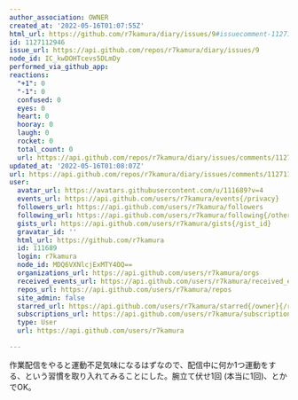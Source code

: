 ```yaml
---
author_association: OWNER
created_at: '2022-05-16T01:07:55Z'
html_url: https://github.com/r7kamura/diary/issues/9#issuecomment-1127112946
id: 1127112946
issue_url: https://api.github.com/repos/r7kamura/diary/issues/9
node_id: IC_kwDOHTcevs5DLmDy
performed_via_github_app: 
reactions:
  "+1": 0
  "-1": 0
  confused: 0
  eyes: 0
  heart: 0
  hooray: 0
  laugh: 0
  rocket: 0
  total_count: 0
  url: https://api.github.com/repos/r7kamura/diary/issues/comments/1127112946/reactions
updated_at: '2022-05-16T01:08:07Z'
url: https://api.github.com/repos/r7kamura/diary/issues/comments/1127112946
user:
  avatar_url: https://avatars.githubusercontent.com/u/111689?v=4
  events_url: https://api.github.com/users/r7kamura/events{/privacy}
  followers_url: https://api.github.com/users/r7kamura/followers
  following_url: https://api.github.com/users/r7kamura/following{/other_user}
  gists_url: https://api.github.com/users/r7kamura/gists{/gist_id}
  gravatar_id: ''
  html_url: https://github.com/r7kamura
  id: 111689
  login: r7kamura
  node_id: MDQ6VXNlcjExMTY4OQ==
  organizations_url: https://api.github.com/users/r7kamura/orgs
  received_events_url: https://api.github.com/users/r7kamura/received_events
  repos_url: https://api.github.com/users/r7kamura/repos
  site_admin: false
  starred_url: https://api.github.com/users/r7kamura/starred{/owner}{/repo}
  subscriptions_url: https://api.github.com/users/r7kamura/subscriptions
  type: User
  url: https://api.github.com/users/r7kamura

---
```

作業配信をやると運動不足気味になるはずなので、配信中に何か1つ運動をする、という習慣を取り入れてみることにした。腕立て伏せ1回 (本当に1回)、とかでOK。